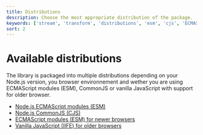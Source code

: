 ```yaml
---
title: Distributions
description: Choose the most appropriate distribution of the package.
keywords: ['stream', 'transform', 'distributions', 'esm', 'cjs', 'ECMAScript', 'modules', 'CommonJS', 'IIFE']
sort: 2
---
```


# Available distributions

The library is packaged into multiple distributions depending on your Node.js version, you browser environnement and wether you are using ECMAScript modules (ESM), CommonJS or vanilla JavaScript with support for older browser.

* [Node.js ECMAScript modules (ESM)](/transform/dist/nodejs_esm/)
* [Node.js CommonJS (CJS)](/transform/dist/nodejs_cjs/)
* [ECMAScript modules (ESM) for newer browsers](/transform/dist/browser_esm/)
* [Vanilla JavaScript (IIFE) for older browsers](/transform/dist/browser_iife/)

